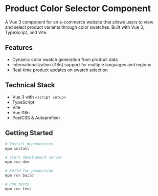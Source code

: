 # Product Color Selector Component

A Vue 3 component for an e-commerce website that allows users to view and select product variants through color swatches. Built with Vue 3, TypeScript, and Vite.

## Features

- Dynamic color swatch generation from product data
- Internationalization (i18n) support for multiple languages and regions
- Real-time product updates on swatch selection

## Technical Stack

- Vue 3 with `<script setup>`
- TypeScript
- Vite
- Vue I18n
- PostCSS & Autoprefixer

## Getting Started

```bash
# Install dependencies
npm install

# Start development server
npm run dev

# Build for production
npm run build

# Run tests
npm run test
```
